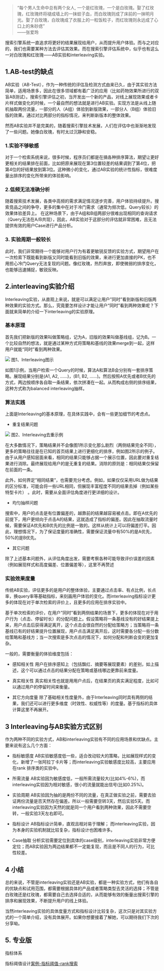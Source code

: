 
 > “每个男人生命中总有两个女人, 一个是红玫瑰，一个是白玫瑰。娶了红玫瑰，红玫瑰终将褪成墙上的一抹蚊子血，而白玫瑰则成了床前的一抹明月光。娶了白玫瑰，白玫瑰成了衣服上的一粒饭粒子，而红玫瑰则永远成了心口上的朱砂痣”   
 > ——张爱玲


搜索引擎系统一直追求将更好的结果展现给用户，从而提升用户体验。而与之对应的，我们也需要某种方法去评估其效果。而在搜索引擎评估系统中，似乎也有这么一对白玫瑰和红玫瑰——AB实验和interleaving实验。

## 1.AB-test的缺点
AB实验（AB-Test），作为一种传统的评估及检测方式由来已久，由于其实验方法简单，适用场景多，因此在很多领域都有着广泛的应用（比如药物效果所进行的双盲AB测试）。搜索引擎评估之初，当开发出一个新的产品，对线上展现效果或者卡片样式做变化的时候，一个最自然的想法就是进行AB实验。实现方法是从线上随机抽取两份流量，一部分的人（A组）体验到新版效果，一部分人（B组）体验旧版的效果。通过对比两部分的指标情况，来判断新版本的整体效果。

然而AB实验并不是完美的，随着搜索引擎技术发展，人们在评估中也渐渐地发现了一些问题。她像白玫瑰，有时太过沉静和安稳。

### 1.实验不够敏感
对于一个检索系统来说，很多时候，程序员们都是在搞各种排序算法，期望让更好更相关的结果排在前面，比如把原来展现在第3位置较差的结果调到了第4位，把第4位的好结果放到第3位。这种微小的变化，通过AB实验的统计性指标，很难度量出排序的变化所带来的体验影响。

### 2.低频无法准确分析
随着搜索技术发展，各类中高频的需求满足情况逐步完善，用户体验持续提升。搜索竞品之间的争夺，更多的集中在对于冷门需求（通常为频次低，Query较长）的效果体验差异上。 在这种场景下，由于A组和B组两部分很难出现相同的查询请求（Query无法在A/B共现），因此，AB实验对于这部分的评估就非常困难，且无法提供有效的用户Case进行产品分析。

 
### 3. 实验周期一般较长
此时，我们非常期待一个能够对用户行为有着更敏锐反馈的实验方式，期望用户在一次检索下既能看到新版又同时能看到旧版的效果，来进行更加直接的PK，也不用担心冷门Query无法复现的问题。像红玫瑰，热烈奔放，即使微弱的排序变化，也能够迅速捕捉，敏锐反映。

 

## 2.interleaving实验介绍
Interleaving实验，从直观上来说，就是可以满足让用户”同时”看到新版和旧版两种效果的实验方式。那么，究竟要怎样设计才能让用户“同时”看到两种效果呢？下面就来简单的介绍一下interleaving的实验原理。

### 基本原理
首先我们把新版的效果叫做策略组，记为A，旧版的效果叫做基线组，记为B。一个比较自然的想法，就是通过某种方式将策略和基线的效果merge到一起，这样用户就能“同时”看到两种效果。

![](../../../Draft/media/16143353906729.jpg)
图1、Interleaving图示


如图1示例，当用户检索一个Query的时候，算法A和算法B会分别有一套排序策略。展现结果分别是(A1, A2, ……)，(B1, B2, ……)。然后按照A优先或者B优先的方式，两边按顺序各自取一条结果，依次拼凑在一起。从而构成右侧的排序结果，这种方式称为balanced interleaving抽样。

 
### 算法实践
上面是Interleaving的基本原理，在具体实践中，会有一些更加细节的考虑点。

- 重复结果问题

![](../../../Draft/media/16143354056410.jpg)
图2、Interleaving去重示例

在大多数情况下，策略结果并不会像图1所示变化那么剧烈（两侧结果完全不同），更多的策略往往是在已知的首页结果上进行更细化的排序，例如图2所示的例子。由于从用户感知层面来看，相同的结果只能够占据一个展示位置，因此要对重复结果进行消除。最终展现给用户的是无重复的结果。消除的原则是：相同结果仅保留在前面的一条。

此外，如何界定”相同结果”，也需要充分考虑。例如，如果仅仅采用URL做为结果的区分标准，可能会将一些URL相同，但展现丰富程度不同的结果去掉（例如某些特型卡片） 。此时，需要从全面评估角度进行更详细的设计。

- 均匀抽样问题

搜索中，用户的点击是有位置偏差的，越靠前的结果越容易被点击。即在A优先的前提下，用户更倾向于点击A的结果，这就造成了指标的偏差。因此在抽取流量时候，需要保证A优先和B优先的比例是一致的。这样从统计上可以将偏差打平。因此，理想情况下，为了保证度量的准确性，需要保证流量中有50%的是A优先，50%的是B优先。

- 其它问题

除了上述基本问题外，从评估角度出发，需要考察各种可能导致评价误差的因素（例如展现样式和高度偏差、位置偏差等），这里不再赘述

 

### 实验效果度量

传统AB实验，评估更多的是用户的整体体验，主要通过点击率、有点比例，长点率，换query率等基础指标，来刻画用户体验的变化。而interleaving指标设计更多的体现在对于单次检索的评价上，且更多的应用在排序实验中。

基于单次检索的评价，在用户”同时”看到两侧结果的场景下，更多的体现在对于用户行为（点击、停留时长）的分配问题上。假设策略将一条基线没有的好结果提上来，用户点击后获得满足离开，这个点击会很自然的分配给策略方；当策略将一条基线已有的好结果提升位置展现，用户点击满足离开后，这时需要各分配一些分数给策略和基线方；当一次搜索是多次点击的情况下，如何分配和判断会变的更加复杂。

一般的，需要衡量的体验维度包括：
- 感知相关性
用户在排序感知上（包括飘红、摘要等展现要素）的差别，如上描述，这个可以通过点击的结果分配在策略或基线哪边更靠前来度量。

- 真实相关性
真实相关性也就是用用户点后，在结果页的真实满足程度，比如可以通过用户的停留时间来衡量。

- 其它方向度量
除了基础相关性度量外，由于Interleaving同时具有两侧的结果，我们还可以进行更多维度（时效性、权威性等）的度量。基于指标的具体计算这里不再展开。

 

## 3 Interleaving与AB实验方式区别

作为两种不同的实验方式，AB和interleaving实验有不同的应用场景和优缺点。主要来说有这么几个方面：

- 指标敏感度
AB实验敏感度低一些，适合改动较大的策略，比如展现样式的变化，新增了一张阿拉丁卡片等；而interleaving实验敏感度比较高，主要应用在rank 排序类的实验中。

- 所需流量
AB实验因为敏感度低，一般所需流量较大(比如4%-6%)，而interleaving实验因为相对敏感，很小的流量就能出信号(比如0.25%)。

- 实验周期
AB实验因为抽的是两份不同的流量，在真正做实验之前，需要去验证两份流量是否天然存在偏差。所以一般需要空转3天，然后实验5天。而interleaving实验因为天然的就是同一个用户看到两种效果，因此不需要空转，一般实验3天左右即可。

- 指标设计
AB指标设计简单，直观且相对易于理解； 而interleaving实验，因为本身的实验机制就比较复杂，指标设计也困难许多。

- Case抽取
分析实验需要定位到具体的case级别，interleaving实验非常方便定位；而AB实验因为两边结果都不一定能复现，而且是不同人的行为，可比性较差。

 

## 4 小结

总的来说，不管是interleaving实验还是AB实验，都是一种实验方式，他们有各自的优缺点和试用范围，都需要根据具体的产品或者策略类型去灵活的选择；不管是白玫瑰还是红玫瑰，都需要自己去选择合适的，从而能够有效的衡量出搜索引擎的排序和展现效果，不断提升用户的线上体验。

当然interleaving实验的具体度量方式和指标设计比较复杂，这次只是对其实验方式的一个简单介绍，没有具体展开。如果你想要接着了解她，可以期待我们下次的分享呦。


## 5. 专业版
指标体系


指标阈值设计[案例-指标阈值-rank搜索](../../9专题-指标体系PDCA/案例-指标阈值-rank搜索.md)

 